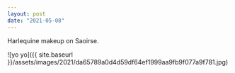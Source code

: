 ```yaml
---
layout: post
date: "2021-05-08"
---
```


Harlequine makeup on Saoirse.

![yo yo]({{ site.baseurl }}/assets/images/2021/da65789a0d4d59df64ef1999aa9fb9f077a9f781.jpg)
